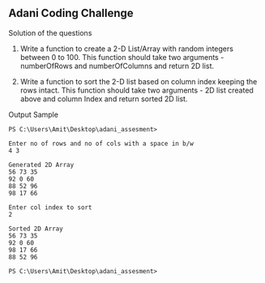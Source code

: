 ## Adani Coding Challenge 
Solution of the questions


1. Write a function to create a 2-D List/Array with random integers between 0 to 100. 
This function should take two arguments - numberOfRows and numberOfColumns and return 2D list.

2. Write a function to sort the 2-D list based on column index keeping the rows intact. 
This function should take two arguments - 2D list created above and column Index and return sorted 2D list.

Output Sample
```
PS C:\Users\Amit\Desktop\adani_assesment> 

Enter no of rows and no of cols with a space in b/w
4 3

Generated 2D Array
56 73 35
92 0 60
88 52 96
98 17 66

Enter col index to sort
2

Sorted 2D Array
56 73 35
92 0 60
98 17 66
88 52 96

PS C:\Users\Amit\Desktop\adani_assesment>
```